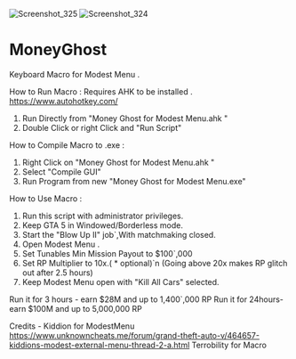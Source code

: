 ![Screenshot_325](https://user-images.githubusercontent.com/62859332/153728938-62d23075-fd5d-410c-95c1-c18d2612e25e.png)
![Screenshot_324](https://user-images.githubusercontent.com/62859332/153728937-30b1448c-c9eb-4e9f-b756-fc574116a939.png)
# MoneyGhost
 Keyboard Macro for Modest Menu .

How to Run Macro :
Requires AHK to be installed . https://www.autohotkey.com/
1. Run Directly from "Money Ghost for Modest Menu.ahk "
2. Double Click or right Click and "Run Script"

How to Compile Macro to .exe :
1. Right Click on "Money Ghost for Modest Menu.ahk "
2. Select "Compile GUI"
3. Run Program from new "Money Ghost for Modest Menu.exe"

 How to Use Macro :
1) Run this script with administrator privileges.
2) Keep GTA 5 in Windowed/Borderless mode.
3) Start the "Blow Up II" job`,With matchmaking closed.
4) Open Modest Menu .
5) Set Tunables Min Mission Payout to $100`,000 
6) Set RP Multiplier to 10x.( * optional)`n     (Going above 20x makes RP glitch out after 2.5 hours)
7) Keep Modest Menu open with "Kill All Cars" selected.

Run it for 3 hours - earn $28M and up to 1,400`,000 RP 
Run it for 24hours- earn $100M and up to 5,000,000 RP 

Credits - Kiddion for ModestMenu https://www.unknowncheats.me/forum/grand-theft-auto-v/464657-kiddions-modest-external-menu-thread-2-a.html
Terrobility for Macro 
